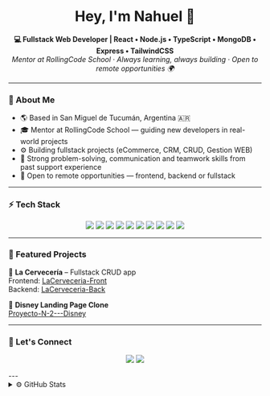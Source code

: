<h1 align="center">Hey, I'm Nahuel 👋</h1>

<p align="center">
  <b>💻 Fullstack Web Developer | React • Node.js • TypeScript • MongoDB • Express • TailwindCSS</b><br/>
  <i>Mentor at RollingCode School · Always learning, always building · Open to remote opportunities 🌍</i>
</p>

---

### 🧠 About Me

- 🌎 Based in San Miguel de Tucumán, Argentina 🇦🇷  
- 🎓 Mentor at RollingCode School — guiding new developers in real-world projects  
- ⚙️ Building fullstack projects (eCommerce, CRM, CRUD, Gestion WEB) 
- 💬 Strong problem-solving, communication and teamwork skills from past support experience  
- 🎯 Open to remote opportunities — frontend, backend or fullstack

---

### ⚡ Tech Stack

<p align="center">
  <img src="https://img.shields.io/badge/JavaScript-000000?style=for-the-badge&logo=javascript&logoColor=F7DF1E"/>
  <img src="https://img.shields.io/badge/TypeScript-000000?style=for-the-badge&logo=typescript&logoColor=3178C6"/>
  <img src="https://img.shields.io/badge/React-000000?style=for-the-badge&logo=react&logoColor=61DAFB"/>
  <img src="https://img.shields.io/badge/Next.js-000000?style=for-the-badge&logo=next.js&logoColor=white"/>
  <img src="https://img.shields.io/badge/Node.js-000000?style=for-the-badge&logo=nodedotjs&logoColor=339933"/>
  <img src="https://img.shields.io/badge/Express-000000?style=for-the-badge&logo=express&logoColor=white"/>
  <img src="https://img.shields.io/badge/MongoDB-000000?style=for-the-badge&logo=mongodb&logoColor=47A248"/>
  <img src="https://img.shields.io/badge/TailwindCSS-000000?style=for-the-badge&logo=tailwindcss&logoColor=38B2AC"/>
  <img src="https://img.shields.io/badge/Firebase-000000?style=for-the-badge&logo=firebase&logoColor=FFCA28"/>
  <img src="https://img.shields.io/badge/Git-000000?style=for-the-badge&logo=git&logoColor=F05032"/>
</p>

---

### 🧩 Featured Projects

🔹 **La Cervecería** – Fullstack CRUD app  
Frontend: [LaCerveceria-Front](https://github.com/NahuelAnselmo/LaCerveceria-Front)  
Backend: [LaCerveceria-Back](https://github.com/NahuelAnselmo/LaCerveceria-Back)

🔹 **Disney Landing Page Clone**  
[Proyecto-N-2---Disney](https://github.com/NahuelAnselmo/Proyecto-N-2---Disney)

---

### 🚀 Let's Connect

<p align="center">
  <a href="https://www.linkedin.com/in/nahuelanselmo"><img src="https://img.shields.io/badge/LinkedIn-0A66C2?style=for-the-badge&logo=linkedin&logoColor=white"/></a>
  <a href="mailto:anselmonahuel63t@gmail.com"><img src="https://img.shields.io/badge/Gmail-EA4335?style=for-the-badge&logo=gmail&logoColor=white"/></a>
</p>
---

<details>
  <summary>⚙️ GitHub Stats</summary>

  ![Nahuel's GitHub stats](https://github-readme-stats.vercel.app/api?username=NahuelAnselmo&show_icons=true&theme=radical)
  ![Top Langs](https://github-readme-stats.vercel.app/api/top-langs/?username=NahuelAnselmo&layout=compact&theme=radical)

</details>
